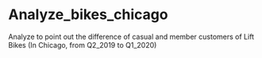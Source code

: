 # Analyze_bikes_chicago
Analyze to point out the difference of casual and member customers of Lift Bikes (In Chicago, from Q2_2019 to Q1_2020)
